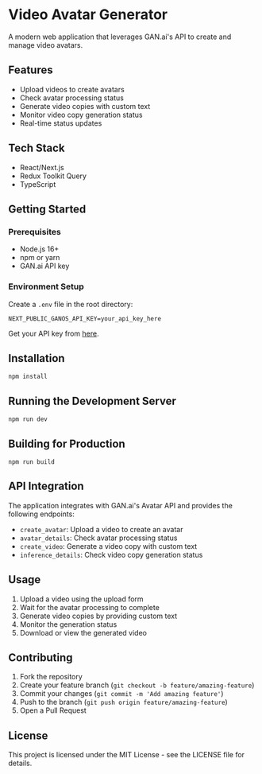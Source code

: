 # Video Avatar Generator

A modern web application that leverages GAN.ai's API to create and manage video avatars.

## Features

- Upload videos to create avatars
- Check avatar processing status
- Generate video copies with custom text
- Monitor video copy generation status
- Real-time status updates

## Tech Stack

- React/Next.js
- Redux Toolkit Query
- TypeScript

## Getting Started

### Prerequisites

- Node.js 16+
- npm or yarn
- GAN.ai API key

### Environment Setup

Create a `.env` file in the root directory:

```env
NEXT_PUBLIC_GANOS_API_KEY=your_api_key_here
```

Get your API key from [here](https://playground.gan.ai).

## Installation

```
npm install
```

## Running the Development Server

```
npm run dev
```

## Building for Production

```
npm run build
```

## API Integration

The application integrates with GAN.ai's Avatar API and provides the following endpoints:

- `create_avatar`: Upload a video to create an avatar
- `avatar_details`: Check avatar processing status
- `create_video`: Generate a video copy with custom text
- `inference_details`: Check video copy generation status

## Usage

1. Upload a video using the upload form
2. Wait for the avatar processing to complete
3. Generate video copies by providing custom text
4. Monitor the generation status
5. Download or view the generated video

## Contributing

1. Fork the repository
2. Create your feature branch (`git checkout -b feature/amazing-feature`)
3. Commit your changes (`git commit -m 'Add amazing feature'`)
4. Push to the branch (`git push origin feature/amazing-feature`)
5. Open a Pull Request

## License

This project is licensed under the MIT License - see the LICENSE file for details.
